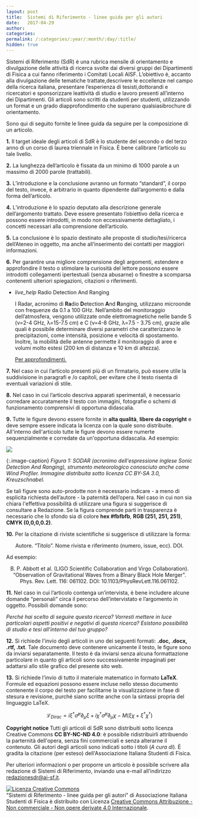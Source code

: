 ```yaml
---
layout: post
title:  Sistemi di Riferimento - linee guida per gli autori
date:   2017-04-29
author:
categories:
permalink: /:categories/:year/:month/:day/:title/
hidden: true
---
```

Sistemi di Riferimento (SdR) è una rubrica mensile di orientamento e divulgazione delle attività di ricerca svolte dai diversi gruppi dei Dipartimenti di Fisica a cui fanno riferimento i Comitati Locali AISF. L’obiettivo è, accanto alla divulgazione delle tematiche trattate,descrivere le eccellenze nel campo della ricerca italiana, presentare l’esperienza di tesisti,dottorandi e ricercatori e sponsorizzare leattività di studio e lavoro presenti all’interno dei Dipartimenti. Gli articoli sono scritti da studenti per studenti, utilizzando un format e un grado diapprofondimento che superano qualsiasibrochure di orientamento.

Sono qui di seguito fornite le linee guida da seguire per la composizione di un articolo.

**1.** Il target ideale degli articoli di SdR è lo studente del secondo o del terzo anno di un corso di laurea triennale in Fisica. È bene calibrare l’articolo su tale livello.

**2.** La lunghezza dell’articolo è fissata da un minimo di 1000 parole a un massimo di 2000 parole (trattabili).

**3.** L’introduzione e la conclusione avranno un formato “standard”, il corpo del testo, invece, è arbitrario in quanto dipendente dall’argomento e dalla forma dell’articolo.

**4.** L’introduzione è lo spazio deputato alla descrizione generale dell’argomento trattato. Deve essere presentato l’obiettivo della ricerca e possono essere introdotti, in modo non eccessivamente dettagliato, i concetti necessari alla comprensione dell’articolo.

**5.** La conclusione è lo spazio destinato alle proposte di studio/tesi/ricerca dell’Ateneo in oggetto, ma anche all’inserimento dei contatti per maggiori informazioni.

**6.** Per garantire una migliore comprensione degli argomenti, estendere e approfondire il testo o stimolare la curiosità del lettore possono essere introdotti collegamenti ipertestuali (senza abusarne) o finestre a scomparsa contenenti ulteriori spiegazioni, citazioni o riferimenti.

<ul class="collapsible" data-collapsible="accordion">
<li>
<div class="collapsible-header"><i class="material-icons">live_help</i> Radio Detection And Ranging</div>
<div class="collapsible-body">
<p>
I Radar, acronimo di <b>Ra</b>dio <b>D</b>etection <b>A</b>nd <b>R</b>anging, utilizzano microonde con frequenze da 0.1 a 100 GHz. Nell’ambito del monitoraggio dell’atmosfera, vengono utilizzate onde elettromagnetiche nelle bande S (&nu;=2-4 GHz, &lambda;=15-7.5 cm) e C (&nu;=4-8 GHz, &lambda;=7.5 - 3.75 cm), grazie alle quali è possibile determinare diversi parametri che caratterizzano le precipitazioni, come intensità, posizione e velocità di spostamento. Inoltre, la mobilità delle antenne permette il monitoraggio di aree e volumi molto estesi (200 km di distanza e 10 km di altezza).

<a href="http://meteorema.aquila.infn.it/radarweb/home/radar_intro/spiegazione2.html"> Per approfondimenti.</a>
</p>
</div>
</li>
</ul>

**7.** Nel caso in cui l’articolo presenti più di un firmatario, può essere utile la suddivisione in paragrafi e /o capitoli, per evitare che il testo risenta di eventuali variazioni di stile.

**8.** Nel caso in cui l’articolo descriva apparati sperimentali, è necessario corredare accuratamente il testo con immagini, fotografie o schemi di funzionamento comprensivi di opportuna didascalia.

**9.** Tutte le figure devono essere fornite in **alta qualità**, **libere da copyright** e deve sempre essere indicata la licenza con la quale sono distribuite. All'interno dell'articolo tutte le figure devono essere numerte sequenzialmente e corredate da un'opportuna didascalia. Ad esempio:


<div class="row">
<div class="col s12 m6 offset-m3">
<img src="/sistemidiriferimento/img/17_04_29_LG/lemonsodar.jpg"/>
</div>
</div>

{:.image-caption}
*Figura 1: SODAR (acronimo dell'espressione inglese Sonic Detection And Ranging), strumento meteorologico conosciuto anche come <i>Wind Profiler</i>. Immagine distribuita sotto licenza CC BY-SA 3.0, Kreuzschnabel.*


Se tali figure sono auto-prodotte non è necessario indicare - a meno di esplicita richiesta dell’autore - la paternità dell’opera. Nel caso in cui non sia chiara l'effettiva possibilità di utilizzare una figura si suggerisce di consultare a Redazione. Se la figura comprende parti in trasparenza è necessario che lo sfondo sia di colore **hex #fbfbfb**, **RGB (251, 251, 251)**, **CMYK (0,0,0,0.2)**.

**10.** Per la citazione di riviste scientifiche si suggerisce di utilizzare la forma:

<p align="center">Autore. “Titolo”. Nome rivista e riferimento (numero, issue, ecc). DOI.</p>

Ad esempio:

<p align="center">B. P. Abbott et al. (LIGO Scientific Collaboration and Virgo Collaboration). “Observation of Gravitational Waves from a Binary Black Hole Merger”. Phys. Rev. Lett. 116: 061102. DOI: 10.1103/PhysRevLett.116.061102.</p>

**11.** Nel caso in cui l’articolo contenga un’intervista, è bene includere alcune domande “personali” circa il percorso dell’intervistato e l’argomento in oggetto. Possibili domande sono:

*Perché hai scelto di seguire questa ricerca?*
*Vorresti mettere in luce particolari aspetti positivi e negativi di questa ricerca?*
*Esistono possibilità di studio e tesi all’interno del tuo gruppo?*

**12.** Si richiede l'invio degli articoli in uno dei seguenti formati: **.doc, .docx, .rtf, .txt**. Tale documento deve contenere unicamente il testo, le figure sono da inviarsi separatamente. Il testo è da inviarsi senza alcuna formattazione particolare in quanto gli articoli sono successivamente impaginati per adattarsi allo stile grafico del presente sito web.

**13.** Si richiede l'invio di tutto il materiale matematico in formato **LaTeX**. Formule ed equazioni possono essere incluse nello stesso documento contenente il corpo del testo per facilitarne la visualizzazione in fase di stesura e revisione, purché siano scritte anche con la sintassi propria del linguaggio LaTeX.

$$ \mathcal{L}_{Dirac} = i \xi^\dagger \bar{\sigma}^\mu \partial_\mu \xi + i \chi^\dagger \bar{\sigma}^\mu \partial_\mu \chi - M (\xi\chi + \xi^\dagger \chi^\dagger) $$

**Copyright notice** Tutti gli articoli di SdR sono distribuiti sotto licenza Creative Commons **CC BY-NC-ND 4.0**: è possibile ridistribuirli attribuendo la parternità dell'opera, senza fini commerciali e senza alterarne il contenuto. Gli autori degli articoli sono indicati sotto i titoli (*A cura di*). È gradita la citazione (per esteso) dell'Associazione Italiana Studenti di Fisica.

Per ulteriori informazioni o per proporre un articolo è possibile scrivere alla redazione di Sistemi di Riferimento, inviando una e-mail all’indirizzo <a href="mailto:redazionesdr@ai-sf.it">redazionesdr@ai-sf.it</a>.

<a rel="license" href="http://creativecommons.org/licenses/by-nc-nd/4.0/"><img alt="Licenza Creative Commons" style="border-width:0" src="https://i.creativecommons.org/l/by-nc-nd/4.0/80x15.png" /></a><br /><span xmlns:dct="http://purl.org/dc/terms/" property="dct:title">"Sistemi di Riferimento - linee guida per gli autori"</span> di<span xmlns:cc="http://creativecommons.org/ns#" property="cc:attributionName"> Associazione Italiana Studenti di Fisica</span> è distribuito con Licenza <a rel="license" href="http://creativecommons.org/licenses/by-nc-nd/4.0/">Creative Commons Attribuzione - Non commerciale - Non opere derivate 4.0 Internazionale</a>.

